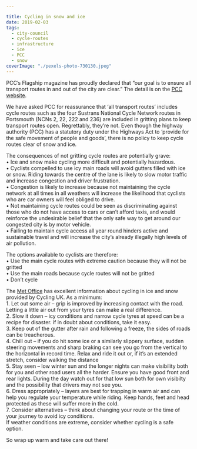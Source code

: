 ```yaml
---

title: Cycling in snow and ice
date: 2019-02-03
tags:  
  - city-council
  - cycle-routes
  - infrastructure 
  - ice
  - PCC
  - snow
coverImage: "./pexels-photo-730130.jpeg"
---
```


PCC’s Flagship magazine has proudly declared that “our goal is to ensure all transport routes in and out of the city are clear.” The detail is on the [PCC website](https://www.portsmouth.gov.uk/ext/environment/snow-and-ice-on-the-roads).

We have asked PCC for reassurance that ‘all transport routes’ includes cycle routes such as the four Sustrans National Cycle Network routes in Portsmouth (NCNs 2, 22, 222 and 236) are included in gritting plans to keep transport routes open. Regrettably, they’re not. Even though the highway authority (PCC) has a statutory duty under the Highways Act to ‘provide for the safe movement of people and goods’, there is no policy to keep cycle routes clear of snow and ice.

The consequences of not gritting cycle routes are potentially grave:  
• Ice and snow make cycling more difficult and potentially hazardous.  
• Cyclists compelled to use icy main roads will avoid gutters filled with ice or snow. Riding towards the centre of the lane is likely to slow motor traffic and increase congestion and driver frustration.  
• Congestion is likely to increase because not maintaining the cycle network at all times in all weathers will increase the likelihood that cyclists who are car owners will feel obliged to drive.  
• Not maintaining cycle routes could be seen as discriminating against those who do not have access to cars or can’t afford taxis, and would reinforce the undesirable belief that the only safe way to get around our congested city is by motor vehicle.  
• Failing to maintain cycle access all year round hinders active and sustainable travel and will increase the city’s already illegally high levels of air pollution.

The options available to cyclists are therefore:  
• Use the main cycle routes with extreme caution because they will not be gritted  
• Use the main roads because cycle routes will not be gritted  
• Don’t cycle

The [Met Office](https://www.metoffice.gov.uk/barometer/advice/travel-advice/cycling-in-icy-conditions) has excellent information about cycling in ice and snow provided by Cycling UK. As a minimum:  
1\. Let out some air – grip is improved by increasing contact with the road. Letting a little air out from your tyres can make a real difference.  
2\. Slow it down – icy conditions and narrow cycle tyres at speed can be a recipe for disaster. if in doubt about conditions, take it easy.  
3\. Keep out of the gutter after rain and following a freeze, the sides of roads can be treacherous.  
4\. Chill out – if you do hit some ice or a similarly slippery surface, sudden steering movements and sharp braking can see you go from the vertical to the horizontal in record time. Relax and ride it out or, if it’s an extended stretch, consider walking the distance  
5\. Stay seen – low winter sun and the longer nights can make visibility both for you and other road users all the harder. Ensure you have good front and rear lights. During the day watch out for that low sun both for own visibilty and the possibility that drivers may not see you.  
6\. Dress appropriately – layers are best for trapping in warm air and can help you regulate your temperature while riding. Keep hands, feet and head protected as these will suffer more in the cold.  
7\. Consider alternatives – think about changing your route or the time of your journey to avoid icy conditions.  
If weather conditions are extreme, consider whether cycling is a safe option.

So wrap up warm and take care out there!
